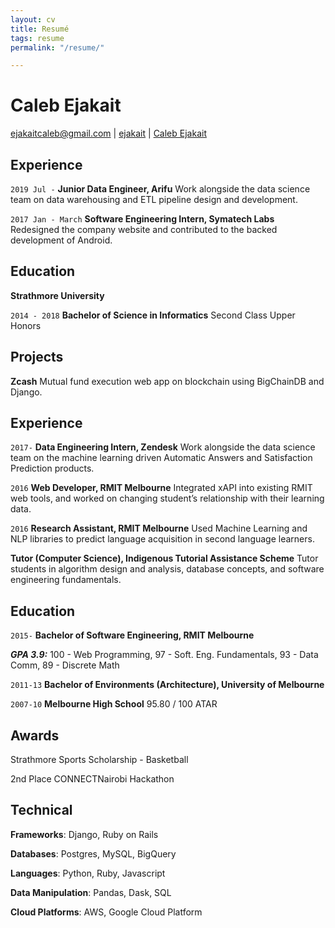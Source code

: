 ```yaml
---
layout: cv
title: Resumé
tags: resume
permalink: "/resume/"

---
```

# Caleb Ejakait

<div id="webaddress"> <a href="mailto:ejakaitcaleb@gmail.com">ejakaitcaleb@gmail.com</a> | <i class="fa fa-github"></i> <a href="http://github.com/ejakait">ejakait</a> | <i class="fa fa-linkedin"></i> <a href="https://www.linkedin.com/in/calebejakait/">Caleb Ejakait</a>

</div>

## Experience

`2019 Jul -`
**Junior Data Engineer, Arifu** Work alongside the data science team on data warehousing and ETL pipeline design and development.

`2017 Jan - March`
**Software Engineering Intern, Symatech Labs**
Redesigned the company website and contributed to the backed development of Android.

## Education

**Strathmore University**

`2014 - 2018`
**Bachelor of Science in Informatics**
Second Class Upper Honors

## Projects

**Zcash**
Mutual fund execution web app on blockchain using BigChainDB and Django.

## Experience

`2017-`
**Data Engineering Intern, Zendesk** Work alongside the data science team on the machine learning driven Automatic Answers and Satisfaction Prediction products.

`2016`
**Web Developer, RMIT Melbourne** Integrated xAPI into existing RMIT web tools, and worked on changing student’s relationship with their learning data.

`2016`
**Research Assistant, RMIT Melbourne** Used Machine Learning and NLP libraries to predict language acquisition in second language learners.

**Tutor (Computer Science), Indigenous Tutorial Assistance Scheme** Tutor students in algorithm design and analysis, database concepts, and software engineering fundamentals.

## Education

`2015-`
**Bachelor of Software Engineering, RMIT Melbourne**

**_GPA 3.9:_**  100 - Web Programming, 97 - Soft. Eng. Fundamentals, 93 - Data Comm, 89 - Discrete Math

`2011-13`
**Bachelor of Environments (Architecture), University of Melbourne**

`2007-10`
**Melbourne High School** 95.80 / 100 ATAR

## Awards

Strathmore Sports Scholarship - Basketball

2nd Place CONNECTNairobi Hackathon

## Technical

**Frameworks**: Django, Ruby on Rails

**Databases**: Postgres, MySQL, BigQuery

**Languages**: Python, Ruby, Javascript

**Data Manipulation**: Pandas, Dask, SQL

**Cloud Platforms**: AWS, Google Cloud Platform
